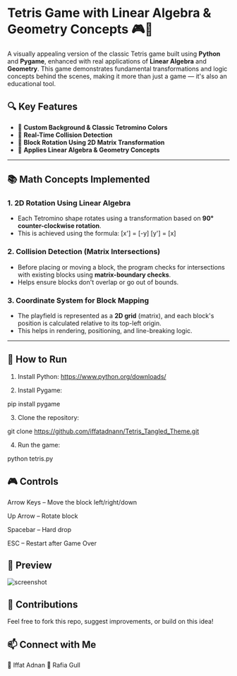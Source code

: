 # Tetris Game with Linear Algebra & Geometry Concepts 🎮📐

A visually appealing version of the classic Tetris game built using **Python** and **Pygame**, enhanced with real applications of **Linear Algebra** and **Geometry**. This game demonstrates fundamental transformations and logic concepts behind the scenes, making it more than just a game — it's also an educational tool.

## 🔍 Key Features

- 🎨 **Custom Background & Classic Tetromino Colors**
- 📐 **Real-Time Collision Detection**
- 🔄 **Block Rotation Using 2D Matrix Transformation**
- 🧠 **Applies Linear Algebra & Geometry Concepts**

---

## 📚 Math Concepts Implemented

### 1. **2D Rotation Using Linear Algebra**
- Each Tetromino shape rotates using a transformation based on **90° counter-clockwise rotation**.
- This is achieved using the formula:
[x'] = [-y]
[y'] = [x]


### 2. **Collision Detection (Matrix Intersections)**
- Before placing or moving a block, the program checks for intersections with existing blocks using **matrix-boundary checks**.
- Helps ensure blocks don't overlap or go out of bounds.

### 3. **Coordinate System for Block Mapping**
- The playfield is represented as a **2D grid** (matrix), and each block's position is calculated relative to its top-left origin.
- This helps in rendering, positioning, and line-breaking logic.

---

## 🚀 How to Run

1. Install Python:
https://www.python.org/downloads/


2. Install Pygame:

pip install pygame

3. Clone the repository:

git clone https://github.com/iffatadnann/Tetris_Tangled_Theme.git

4. Run the game:
   
python tetris.py

## 🎮 Controls
Arrow Keys – Move the block left/right/down

Up Arrow – Rotate block

Spacebar – Hard drop

ESC – Restart after Game Over

## 📸 Preview

![screenshot](https://github.com/user-attachments/assets/26c91425-bd5a-45eb-aac1-c630c7afee1c)

## 🤝 Contributions
Feel free to fork this repo, suggest improvements, or build on this idea!

## 📫 Connect with Me
💼 Iffat Adnan
💼 Rafia Gull

   
